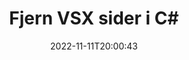 ---
############################# Static ############################
layout: "auto-gen-merger"
date: 2022-11-11T20:00:43
draft: false
otherformats: mht mhtml odp ods odt one otp ott pdf pps ppsx ppt pptx rtf tex vdx

############################# Head ############################
head_title: "Fjern VSX sider i C#"
head_description: "Fjern eller slett en enkelt side eller samling av sider fra en VSX-fil i C# ved å reversere siderekkefølgen ved å bruke Documents Merger API."

############################# Header ############################
title: "Fjern VSX sider i C#"
description: "Fjern VSX-sider med noen få linjer med .NET-kode."
bg_image: "https://cms.admin.containerize.com/templates/aspose/App_Themes/V3/images/bg/header1.png"
bg_overlay: false
button:
    enable: true
    icon: "fas fa-arrow-down"
    label: "Last ned gratis prøveversjon"
    link: "https://downloads.groupdocs.com/merger/net"

############################# SubMenu ############################
submenu:
    enable: true

    left:
        img_alt: "GroupDocs.Merger for .NET"
        image: "https://cms.admin.containerize.com/templates/groupdocs/images/product-logos/90x90-noborder/groupdocs-merger-net.png"
        product: "GroupDocs.Merger"
        platform: ".NET"

    middle:
        button:

            # button loop
            - link: "https://apireference.groupdocs.com/merger/net"
              text: "API-referanse"

            # button loop
            - link: "https://github.com/groupdocs-merger"
              text: "Kodeeksempler"

            # button loop
            - link: "https://products.groupdocs.app/merger/family"
              text: "Live-demoer"

            # button loop
            - link: "https://purchase.groupdocs.com/pricing/merger/net"
              text: "Prissetting"

    right:
        link_download: "https://downloads.groupdocs.com/merger"
        link_learn: "https://docs.groupdocs.com/merger/net"
        link_buy: "https://purchase.groupdocs.com"

############################# About ############################
about:
    enable: true
    title: "Om GroupDocs.Merger for .NET API"
    content: |
        [GroupDocs.Merger for .NET](/no/merger/net/) tilbyr en enkel løsning for trygt å slå sammen og dele mellom et bredt spekter av dokumentformater, inkludert PDF, Microsoft Office (Word, Excel, PowerPoint , OneNote), OpenDocument, HTML, bilder og mange andre i .NET-applikasjoner. Ved å legge til bare noen få linjer med koden, utfør flere dokumentoperasjoner som flytte, fjerne, rotere, bytte ut, trekke ut eller endre retningen på sidene i dokumentene. Dokumentsammenslåings-APIet støtter også forhåndsvisning av dokumentsider som et bilde for å analysere dokumentstrukturen, formateringen og innholdet på siden.
        
        GroupDocs.Merger API er et riktig valg for bedriftsløsninger som trenger funksjoner for fjerning av filsider. Disse APIene støttes godt på alle større operativsystemer og plattformer, inkludert .NET Framework, .NET Standard, .NET Core, Mono.

############################# Steps ############################
steps:
    enable: true
    title_left: "Fjern VSX filsider i .NET"
    content_left: |
        [GroupDocs.Merger for .NET](/no/merger/net/) gjør det enkelt for C#-utviklere å slette en enkelt eller flere bestemte sider innenfor en VSX fil ved å implementere noen få enkle trinn.
        
        * Initialiser **RemoveOptions** med sidetall for å fjerne.
        * Opprett en ny forekomst av **Merger** og send kildedokumentstien som en konstruktørparameter.
        * Ring **RemovePages** og send **RemoveOptions**-objektet.
        * Ring **Save** og spesifiser filbanen for å lagre det resulterende dokumentet.

    title_right: "Systemkrav"
    content_right: |
        GroupDocs.Merger for .NET APIer støttes på alle større plattformer og operativsystemer. Før du utfører koden nedenfor, sørg for at du har følgende forutsetninger installert på systemet ditt.

        * Operativsystemer: Microsoft Windows, Linux, MacOS
        * Utviklingsmiljøer: Visual Studio, Xamarin, MonoDevelop
        * Rammer: .NET Framework, .NET Standard, .NET Core, Mono
        * Last ned den nyeste versjonen av GroupDocs.Merger for .NET fra [NuGet](https://www.nuget.org/packages/groupdocs.merger)
         
    code: |
     {{% merger/additional-styles %}}
     {{< merger/code-merger title="Hvordan fjerne VSX filsider ved å bruke C# eksempelkode">}}

        ```csharp    
        // Fjern VSX filsider ved hjelp av GroupDocs.Merger API
        // Initialiser RemoveOptions-klassen med valgte sidetall
        RemoveOptions removeOptions = new RemoveOptions(new int[] { 3, 6 });

        // Instantier sammenslåing med inndatadokumentet VSX
        using (Merger merger = new Merger("input.vsx"))
          {
            // Ring RemovePages-metoden og send RemoveOptions-objektet til det
            merger.RemovePages(removeOptions);
    
            // Ring Lagre-metoden og send ønsket filbane for å lagre utdatadokumentet
            merger.Save("output.vsx");
          }
        ```
     {{< /merger/code-merger >}}

############################# Demos ############################
demos:
    enable: true
    title: "Live-demoer – Fjern VSX-sider på nettet"
    content: |
       Fjern VSX-filsider akkurat nå ved å gå til nettstedet [GroupDocs.Merger Live Demos](https://products.groupdocs.app/splitter/remove-pages/vsx).
       Live-demoen har følgende fordeler.
        
############################# About Formats ############################
about_formats:
    enable: true

############################# More Formats ############################
more_formats:
    enable: true
    title: "Fjern sider fra andre dokumentformater"
    content: |
        .NET dokumenterer fusjon og splitt API for filformater og bilder. Fjern noen av de populære filformatene som angitt nedenfor.

############################# Back to top ###############################
back_to_top:
    enable: true
---